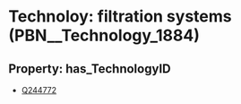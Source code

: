 # Technoloy: __filtration systems__ (PBN__Technology_1884)

## Property: has_TechnologyID

* [Q244772](Q244772)

